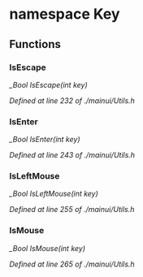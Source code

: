 # namespace Key



## Functions

### IsEscape

*_Bool IsEscape(int key)*

*Defined at line 232 of ./mainui/Utils.h*

### IsEnter

*_Bool IsEnter(int key)*

*Defined at line 243 of ./mainui/Utils.h*

### IsLeftMouse

*_Bool IsLeftMouse(int key)*

*Defined at line 255 of ./mainui/Utils.h*

### IsMouse

*_Bool IsMouse(int key)*

*Defined at line 265 of ./mainui/Utils.h*




